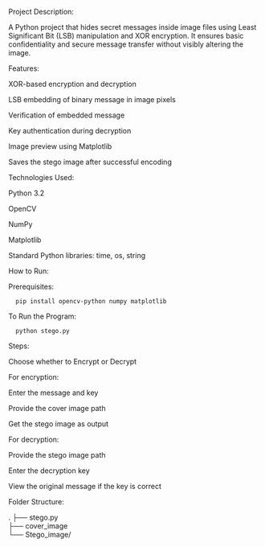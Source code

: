 Project Description:

  A Python project that hides secret messages inside image files using Least Significant Bit (LSB) manipulation and XOR encryption. It ensures basic confidentiality and secure message transfer without visibly altering the image.

Features:

  XOR-based encryption and decryption
  
  LSB embedding of binary message in image pixels
  
  Verification of embedded message
  
  Key authentication during decryption
  
  Image preview using Matplotlib
  
  Saves the stego image after successful encoding
  

Technologies Used:

  Python 3.2
  
  OpenCV
  
  NumPy
  
  Matplotlib
  
  Standard Python libraries: time, os, string
  

How to Run:

  Prerequisites:
  
      pip install opencv-python numpy matplotlib
      
  To Run the Program:
  
      python stego.py
      

Steps:

Choose whether to Encrypt or Decrypt

For encryption:

  Enter the message and key
  
  Provide the cover image path
  
  Get the stego image as output
  

For decryption:

  Provide the stego image path
  
  Enter the decryption key
  
  View the original message if the key is correct
  

Folder Structure:

  .
  ├── stego.py                 
  ├── cover_image           
  └── Stego_image/             
